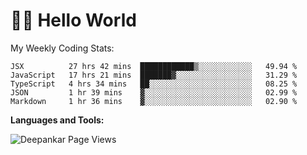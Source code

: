 # 👋🏽 Hello World 

<!--![Deepankar's github stats](https://github-readme-stats.vercel.app/api?username=Deep-Codes&count_private=true&show_icons=true&theme=radical)-->
My Weekly Coding Stats:

<!--START_SECTION:waka-->
```text
JSX          27 hrs 42 mins  ████████████▒░░░░░░░░░░░░   49.94 % 
JavaScript   17 hrs 21 mins  ███████▓░░░░░░░░░░░░░░░░░   31.29 % 
TypeScript   4 hrs 34 mins   ██░░░░░░░░░░░░░░░░░░░░░░░   08.25 % 
JSON         1 hr 39 mins    ▓░░░░░░░░░░░░░░░░░░░░░░░░   02.99 % 
Markdown     1 hr 36 mins    ▓░░░░░░░░░░░░░░░░░░░░░░░░   02.90 % 
```
<!--END_SECTION:waka-->

**Languages and Tools:**



<p align="left"> <img src="https://komarev.com/ghpvc/?username=Deep-Codes&label=Views&color=blue&style=plastic" alt="Deepankar Page Views" /> </p>

